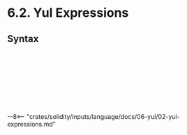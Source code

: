 <!-- This file is generated automatically by infrastructure scripts. Please don't edit by hand. -->

# 6.2. Yul Expressions

## Syntax

```{ .ebnf #YulExpression }

```

<pre ebnf-snippet="YulExpression" style="display: none;"><a href="#YulExpression"><span class="k">YulExpression</span></a><span class="o"> = </span><span class="cm">(* variant: *)</span><span class="o"> </span><a href="#YulFunctionCallExpression"><span class="k">YulFunctionCallExpression</span></a><br /><span class="o">              | </span><span class="cm">(* variant: *)</span><span class="o"> </span><a href="#YulLiteral"><span class="k">YulLiteral</span></a><br /><span class="o">              | </span><span class="cm">(* variant: *)</span><span class="o"> </span><a href="#YulBuiltInFunction"><span class="k">YulBuiltInFunction</span></a><br /><span class="o">              | </span><span class="cm">(* variant: *)</span><span class="o"> </span><a href="#YulPath"><span class="k">YulPath</span></a><span class="o">;</span></pre>

```{ .ebnf #YulFunctionCallExpression }

```

<pre ebnf-snippet="YulFunctionCallExpression" style="display: none;"><span class="cm">(* Postfix unary operator *)</span><br /><a href="#YulFunctionCallExpression"><span class="k">YulFunctionCallExpression</span></a><span class="o"> = </span><span class="cm">(* operand: *)</span><span class="o"> </span><a href="#YulExpression"><span class="k">YulExpression</span></a><br /><span class="o">                            </span><span class="cm">(* open_paren: *)</span><span class="o"> </span><a href="../../01-file-structure/09-punctuation#OpenParen"><span class="k">OPEN_PAREN</span></a><br /><span class="o">                            </span><span class="cm">(* arguments: *)</span><span class="o"> </span><a href="#YulArguments"><span class="k">YulArguments</span></a><br /><span class="o">                            </span><span class="cm">(* close_paren: *)</span><span class="o"> </span><a href="../../01-file-structure/09-punctuation#CloseParen"><span class="k">CLOSE_PAREN</span></a><span class="o">;</span></pre>

```{ .ebnf #YulArguments }

```

<pre ebnf-snippet="YulArguments" style="display: none;"><a href="#YulArguments"><span class="k">YulArguments</span></a><span class="o"> = </span><span class="o">(</span><span class="cm">(* item: *)</span><span class="o"> </span><a href="#YulExpression"><span class="k">YulExpression</span></a><span class="o"> </span><span class="o">(</span><span class="cm">(* separator: *)</span><span class="o"> </span><a href="../../01-file-structure/09-punctuation#Comma"><span class="k">COMMA</span></a><span class="o"> </span><span class="cm">(* item: *)</span><span class="o"> </span><a href="#YulExpression"><span class="k">YulExpression</span></a><span class="o">)</span><span class="o">*</span><span class="o">)</span><span class="o">?</span><span class="o">;</span></pre>

```{ .ebnf #YulPaths }

```

<pre ebnf-snippet="YulPaths" style="display: none;"><a href="#YulPaths"><span class="k">YulPaths</span></a><span class="o"> = </span><span class="cm">(* item: *)</span><span class="o"> </span><a href="#YulPath"><span class="k">YulPath</span></a><span class="o"> </span><span class="o">(</span><span class="cm">(* separator: *)</span><span class="o"> </span><a href="../../01-file-structure/09-punctuation#Comma"><span class="k">COMMA</span></a><span class="o"> </span><span class="cm">(* item: *)</span><span class="o"> </span><a href="#YulPath"><span class="k">YulPath</span></a><span class="o">)</span><span class="o">*</span><span class="o">;</span></pre>

```{ .ebnf #YulPath }

```

<pre ebnf-snippet="YulPath" style="display: none;"><a href="#YulPath"><span class="k">YulPath</span></a><span class="o"> = </span><span class="cm">(* item: *)</span><span class="o"> </span><a href="#YulIdentifier"><span class="k">YUL_IDENTIFIER</span></a><span class="o"> </span><span class="o">(</span><span class="cm">(* separator: *)</span><span class="o"> </span><a href="../../01-file-structure/09-punctuation#Period"><span class="k">PERIOD</span></a><span class="o"> </span><span class="cm">(* item: *)</span><span class="o"> </span><a href="#YulIdentifier"><span class="k">YUL_IDENTIFIER</span></a><span class="o">)</span><span class="o">*</span><span class="o">;</span></pre>

```{ .ebnf #YulIdentifier }

```

<pre ebnf-snippet="YulIdentifier" style="display: none;"><span class="cm">(* Introduced in 0.5.8 and deprecated in 0.7.0. *)</span><br /><a href="#YulIdentifier"><span class="k">YUL_IDENTIFIER</span></a><span class="o"> = </span><a href="../../05-expressions/06-identifiers#IdentifierStart"><span class="k">«IDENTIFIER_START»</span></a><span class="o"> </span><span class="o">(</span><a href="../../05-expressions/06-identifiers#IdentifierPart"><span class="k">«IDENTIFIER_PART»</span></a><span class="o"> | </span><span class="s2">"."</span><span class="o">)</span><span class="o">*</span><span class="o">;</span><br /><br /><a href="#YulIdentifier"><span class="k">YUL_IDENTIFIER</span></a><span class="o"> = </span><a href="../../05-expressions/06-identifiers#IdentifierStart"><span class="k">«IDENTIFIER_START»</span></a><span class="o"> </span><a href="../../05-expressions/06-identifiers#IdentifierPart"><span class="k">«IDENTIFIER_PART»</span></a><span class="o">*</span><span class="o">;</span></pre>

```{ .ebnf #YulBuiltInFunction }

```

<pre ebnf-snippet="YulBuiltInFunction" style="display: none;"><a href="#YulBuiltInFunction"><span class="k">YulBuiltInFunction</span></a><span class="o"> = </span><span class="cm">(* variant: *)</span><span class="o"> </span><a href="../03-yul-keywords#YulAddKeyword"><span class="k">YUL_ADD_KEYWORD</span></a><br /><span class="o">                   | </span><span class="cm">(* variant: *)</span><span class="o"> </span><a href="../03-yul-keywords#YulAddModKeyword"><span class="k">YUL_ADD_MOD_KEYWORD</span></a><br /><span class="o">                   | </span><span class="cm">(* variant: *)</span><span class="o"> </span><a href="../03-yul-keywords#YulAddressKeyword"><span class="k">YUL_ADDRESS_KEYWORD</span></a><br /><span class="o">                   | </span><span class="cm">(* variant: *)</span><span class="o"> </span><a href="../03-yul-keywords#YulAndKeyword"><span class="k">YUL_AND_KEYWORD</span></a><br /><span class="o">                   | </span><span class="cm">(* variant: *)</span><span class="o"> </span><a href="../03-yul-keywords#YulBalanceKeyword"><span class="k">YUL_BALANCE_KEYWORD</span></a><br /><span class="o">                   | </span><span class="cm">(* variant: *)</span><span class="o"> </span><a href="../03-yul-keywords#YulBlockHashKeyword"><span class="k">YUL_BLOCK_HASH_KEYWORD</span></a><br /><span class="o">                   | </span><span class="cm">(* variant: *)</span><span class="o"> </span><a href="../03-yul-keywords#YulByteKeyword"><span class="k">YUL_BYTE_KEYWORD</span></a><br /><span class="o">                   | </span><span class="cm">(* variant: *)</span><span class="o"> </span><a href="../03-yul-keywords#YulCallCodeKeyword"><span class="k">YUL_CALL_CODE_KEYWORD</span></a><br /><span class="o">                   | </span><span class="cm">(* variant: *)</span><span class="o"> </span><a href="../03-yul-keywords#YulCallDataCopyKeyword"><span class="k">YUL_CALL_DATA_COPY_KEYWORD</span></a><br /><span class="o">                   | </span><span class="cm">(* variant: *)</span><span class="o"> </span><a href="../03-yul-keywords#YulCallDataLoadKeyword"><span class="k">YUL_CALL_DATA_LOAD_KEYWORD</span></a><br /><span class="o">                   | </span><span class="cm">(* variant: *)</span><span class="o"> </span><a href="../03-yul-keywords#YulCallDataSizeKeyword"><span class="k">YUL_CALL_DATA_SIZE_KEYWORD</span></a><br /><span class="o">                   | </span><span class="cm">(* variant: *)</span><span class="o"> </span><a href="../03-yul-keywords#YulCallerKeyword"><span class="k">YUL_CALLER_KEYWORD</span></a><br /><span class="o">                   | </span><span class="cm">(* variant: *)</span><span class="o"> </span><a href="../03-yul-keywords#YulCallKeyword"><span class="k">YUL_CALL_KEYWORD</span></a><br /><span class="o">                   | </span><span class="cm">(* variant: *)</span><span class="o"> </span><a href="../03-yul-keywords#YulCallValueKeyword"><span class="k">YUL_CALL_VALUE_KEYWORD</span></a><br /><span class="o">                   | </span><span class="cm">(* variant: *)</span><span class="o"> </span><a href="../03-yul-keywords#YulCoinBaseKeyword"><span class="k">YUL_COIN_BASE_KEYWORD</span></a><br /><span class="o">                   | </span><span class="cm">(* variant: *)</span><span class="o"> </span><a href="../03-yul-keywords#YulCreateKeyword"><span class="k">YUL_CREATE_KEYWORD</span></a><br /><span class="o">                   | </span><span class="cm">(* variant: *)</span><span class="o"> </span><a href="../03-yul-keywords#YulDelegateCallKeyword"><span class="k">YUL_DELEGATE_CALL_KEYWORD</span></a><br /><span class="o">                   | </span><span class="cm">(* variant: *)</span><span class="o"> </span><a href="../03-yul-keywords#YulDivKeyword"><span class="k">YUL_DIV_KEYWORD</span></a><br /><span class="o">                   | </span><span class="cm">(* variant: *)</span><span class="o"> </span><a href="../03-yul-keywords#YulEqKeyword"><span class="k">YUL_EQ_KEYWORD</span></a><br /><span class="o">                   | </span><span class="cm">(* variant: *)</span><span class="o"> </span><a href="../03-yul-keywords#YulExpKeyword"><span class="k">YUL_EXP_KEYWORD</span></a><br /><span class="o">                   | </span><span class="cm">(* variant: *)</span><span class="o"> </span><a href="../03-yul-keywords#YulExtCodeCopyKeyword"><span class="k">YUL_EXT_CODE_COPY_KEYWORD</span></a><br /><span class="o">                   | </span><span class="cm">(* variant: *)</span><span class="o"> </span><a href="../03-yul-keywords#YulExtCodeSizeKeyword"><span class="k">YUL_EXT_CODE_SIZE_KEYWORD</span></a><br /><span class="o">                   | </span><span class="cm">(* variant: *)</span><span class="o"> </span><a href="../03-yul-keywords#YulGasKeyword"><span class="k">YUL_GAS_KEYWORD</span></a><br /><span class="o">                   | </span><span class="cm">(* variant: *)</span><span class="o"> </span><a href="../03-yul-keywords#YulGasLimitKeyword"><span class="k">YUL_GAS_LIMIT_KEYWORD</span></a><br /><span class="o">                   | </span><span class="cm">(* variant: *)</span><span class="o"> </span><a href="../03-yul-keywords#YulGasPriceKeyword"><span class="k">YUL_GAS_PRICE_KEYWORD</span></a><br /><span class="o">                   | </span><span class="cm">(* variant: *)</span><span class="o"> </span><a href="../03-yul-keywords#YulGtKeyword"><span class="k">YUL_GT_KEYWORD</span></a><br /><span class="o">                   | </span><span class="cm">(* variant: *)</span><span class="o"> </span><a href="../03-yul-keywords#YulInvalidKeyword"><span class="k">YUL_INVALID_KEYWORD</span></a><br /><span class="o">                   | </span><span class="cm">(* variant: *)</span><span class="o"> </span><a href="../03-yul-keywords#YulIsZeroKeyword"><span class="k">YUL_IS_ZERO_KEYWORD</span></a><br /><span class="o">                   | </span><span class="cm">(* variant: *)</span><span class="o"> </span><a href="../03-yul-keywords#YulLog0Keyword"><span class="k">YUL_LOG_0_KEYWORD</span></a><br /><span class="o">                   | </span><span class="cm">(* variant: *)</span><span class="o"> </span><a href="../03-yul-keywords#YulLog1Keyword"><span class="k">YUL_LOG_1_KEYWORD</span></a><br /><span class="o">                   | </span><span class="cm">(* variant: *)</span><span class="o"> </span><a href="../03-yul-keywords#YulLog2Keyword"><span class="k">YUL_LOG_2_KEYWORD</span></a><br /><span class="o">                   | </span><span class="cm">(* variant: *)</span><span class="o"> </span><a href="../03-yul-keywords#YulLog3Keyword"><span class="k">YUL_LOG_3_KEYWORD</span></a><br /><span class="o">                   | </span><span class="cm">(* variant: *)</span><span class="o"> </span><a href="../03-yul-keywords#YulLog4Keyword"><span class="k">YUL_LOG_4_KEYWORD</span></a><br /><span class="o">                   | </span><span class="cm">(* variant: *)</span><span class="o"> </span><a href="../03-yul-keywords#YulLtKeyword"><span class="k">YUL_LT_KEYWORD</span></a><br /><span class="o">                   | </span><span class="cm">(* variant: *)</span><span class="o"> </span><a href="../03-yul-keywords#YulMLoadKeyword"><span class="k">YUL_M_LOAD_KEYWORD</span></a><br /><span class="o">                   | </span><span class="cm">(* variant: *)</span><span class="o"> </span><a href="../03-yul-keywords#YulModKeyword"><span class="k">YUL_MOD_KEYWORD</span></a><br /><span class="o">                   | </span><span class="cm">(* variant: *)</span><span class="o"> </span><a href="../03-yul-keywords#YulMSizeKeyword"><span class="k">YUL_M_SIZE_KEYWORD</span></a><br /><span class="o">                   | </span><span class="cm">(* variant: *)</span><span class="o"> </span><a href="../03-yul-keywords#YulMStore8Keyword"><span class="k">YUL_M_STORE_8_KEYWORD</span></a><br /><span class="o">                   | </span><span class="cm">(* variant: *)</span><span class="o"> </span><a href="../03-yul-keywords#YulMStoreKeyword"><span class="k">YUL_M_STORE_KEYWORD</span></a><br /><span class="o">                   | </span><span class="cm">(* variant: *)</span><span class="o"> </span><a href="../03-yul-keywords#YulMulKeyword"><span class="k">YUL_MUL_KEYWORD</span></a><br /><span class="o">                   | </span><span class="cm">(* variant: *)</span><span class="o"> </span><a href="../03-yul-keywords#YulMulModKeyword"><span class="k">YUL_MUL_MOD_KEYWORD</span></a><br /><span class="o">                   | </span><span class="cm">(* variant: *)</span><span class="o"> </span><a href="../03-yul-keywords#YulNotKeyword"><span class="k">YUL_NOT_KEYWORD</span></a><br /><span class="o">                   | </span><span class="cm">(* variant: *)</span><span class="o"> </span><a href="../03-yul-keywords#YulNumberKeyword"><span class="k">YUL_NUMBER_KEYWORD</span></a><br /><span class="o">                   | </span><span class="cm">(* variant: *)</span><span class="o"> </span><a href="../03-yul-keywords#YulOriginKeyword"><span class="k">YUL_ORIGIN_KEYWORD</span></a><br /><span class="o">                   | </span><span class="cm">(* variant: *)</span><span class="o"> </span><a href="../03-yul-keywords#YulOrKeyword"><span class="k">YUL_OR_KEYWORD</span></a><br /><span class="o">                   | </span><span class="cm">(* variant: *)</span><span class="o"> </span><a href="../03-yul-keywords#YulPopKeyword"><span class="k">YUL_POP_KEYWORD</span></a><br /><span class="o">                   | </span><span class="cm">(* variant: *)</span><span class="o"> </span><a href="../03-yul-keywords#YulReturnKeyword"><span class="k">YUL_RETURN_KEYWORD</span></a><br /><span class="o">                   | </span><span class="cm">(* variant: *)</span><span class="o"> </span><a href="../03-yul-keywords#YulRevertKeyword"><span class="k">YUL_REVERT_KEYWORD</span></a><br /><span class="o">                   | </span><span class="cm">(* variant: *)</span><span class="o"> </span><a href="../03-yul-keywords#YulSDivKeyword"><span class="k">YUL_S_DIV_KEYWORD</span></a><br /><span class="o">                   | </span><span class="cm">(* variant: *)</span><span class="o"> </span><a href="../03-yul-keywords#YulSelfDestructKeyword"><span class="k">YUL_SELF_DESTRUCT_KEYWORD</span></a><br /><span class="o">                   | </span><span class="cm">(* variant: *)</span><span class="o"> </span><a href="../03-yul-keywords#YulSgtKeyword"><span class="k">YUL_SGT_KEYWORD</span></a><br /><span class="o">                   | </span><span class="cm">(* variant: *)</span><span class="o"> </span><a href="../03-yul-keywords#YulSignExtendKeyword"><span class="k">YUL_SIGN_EXTEND_KEYWORD</span></a><br /><span class="o">                   | </span><span class="cm">(* variant: *)</span><span class="o"> </span><a href="../03-yul-keywords#YulSLoadKeyword"><span class="k">YUL_S_LOAD_KEYWORD</span></a><br /><span class="o">                   | </span><span class="cm">(* variant: *)</span><span class="o"> </span><a href="../03-yul-keywords#YulSltKeyword"><span class="k">YUL_SLT_KEYWORD</span></a><br /><span class="o">                   | </span><span class="cm">(* variant: *)</span><span class="o"> </span><a href="../03-yul-keywords#YulSModKeyword"><span class="k">YUL_S_MOD_KEYWORD</span></a><br /><span class="o">                   | </span><span class="cm">(* variant: *)</span><span class="o"> </span><a href="../03-yul-keywords#YulSStoreKeyword"><span class="k">YUL_S_STORE_KEYWORD</span></a><br /><span class="o">                   | </span><span class="cm">(* variant: *)</span><span class="o"> </span><a href="../03-yul-keywords#YulStopKeyword"><span class="k">YUL_STOP_KEYWORD</span></a><br /><span class="o">                   | </span><span class="cm">(* variant: *)</span><span class="o"> </span><a href="../03-yul-keywords#YulSubKeyword"><span class="k">YUL_SUB_KEYWORD</span></a><br /><span class="o">                   | </span><span class="cm">(* variant: *)</span><span class="o"> </span><a href="../03-yul-keywords#YulTimestampKeyword"><span class="k">YUL_TIMESTAMP_KEYWORD</span></a><br /><span class="o">                   | </span><span class="cm">(* variant: *)</span><span class="o"> </span><a href="../03-yul-keywords#YulXorKeyword"><span class="k">YUL_XOR_KEYWORD</span></a><br /><span class="o">                   | </span><span class="cm">(* variant: *)</span><span class="o"> </span><a href="../03-yul-keywords#YulKeccak256Keyword"><span class="k">YUL_KECCAK_256_KEYWORD</span></a><span class="o"> </span><span class="cm">(* Introduced in 0.4.12 *)</span><br /><span class="o">                   | </span><span class="cm">(* variant: *)</span><span class="o"> </span><a href="../03-yul-keywords#YulSha3Keyword"><span class="k">YUL_SHA_3_KEYWORD</span></a><span class="o"> </span><span class="cm">(* Deprecated in 0.5.0 *)</span><br /><span class="o">                   | </span><span class="cm">(* variant: *)</span><span class="o"> </span><a href="../03-yul-keywords#YulSuicideKeyword"><span class="k">YUL_SUICIDE_KEYWORD</span></a><span class="o"> </span><span class="cm">(* Deprecated in 0.5.0 *)</span><br /><span class="o">                   | </span><span class="cm">(* variant: *)</span><span class="o"> </span><a href="../03-yul-keywords#YulReturnDataCopyKeyword"><span class="k">YUL_RETURN_DATA_COPY_KEYWORD</span></a><span class="o"> </span><span class="cm">(* Introduced in 0.4.12 *)</span><br /><span class="o">                   | </span><span class="cm">(* variant: *)</span><span class="o"> </span><a href="../03-yul-keywords#YulReturnDataSizeKeyword"><span class="k">YUL_RETURN_DATA_SIZE_KEYWORD</span></a><span class="o"> </span><span class="cm">(* Introduced in 0.4.12 *)</span><br /><span class="o">                   | </span><span class="cm">(* variant: *)</span><span class="o"> </span><a href="../03-yul-keywords#YulStaticCallKeyword"><span class="k">YUL_STATIC_CALL_KEYWORD</span></a><span class="o"> </span><span class="cm">(* Introduced in 0.4.12 *)</span><br /><span class="o">                   | </span><span class="cm">(* variant: *)</span><span class="o"> </span><a href="../03-yul-keywords#YulCreate2Keyword"><span class="k">YUL_CREATE_2_KEYWORD</span></a><span class="o"> </span><span class="cm">(* Introduced in 0.4.12 *)</span><br /><span class="o">                   | </span><span class="cm">(* variant: *)</span><span class="o"> </span><a href="../03-yul-keywords#YulExtCodeHashKeyword"><span class="k">YUL_EXT_CODE_HASH_KEYWORD</span></a><span class="o"> </span><span class="cm">(* Introduced in 0.5.0 *)</span><br /><span class="o">                   | </span><span class="cm">(* variant: *)</span><span class="o"> </span><a href="../03-yul-keywords#YulSarKeyword"><span class="k">YUL_SAR_KEYWORD</span></a><br /><span class="o">                   | </span><span class="cm">(* variant: *)</span><span class="o"> </span><a href="../03-yul-keywords#YulShlKeyword"><span class="k">YUL_SHL_KEYWORD</span></a><br /><span class="o">                   | </span><span class="cm">(* variant: *)</span><span class="o"> </span><a href="../03-yul-keywords#YulShrKeyword"><span class="k">YUL_SHR_KEYWORD</span></a><br /><span class="o">                   | </span><span class="cm">(* variant: *)</span><span class="o"> </span><a href="../03-yul-keywords#YulChainIdKeyword"><span class="k">YUL_CHAIN_ID_KEYWORD</span></a><br /><span class="o">                   | </span><span class="cm">(* variant: *)</span><span class="o"> </span><a href="../03-yul-keywords#YulSelfBalanceKeyword"><span class="k">YUL_SELF_BALANCE_KEYWORD</span></a><br /><span class="o">                   | </span><span class="cm">(* variant: *)</span><span class="o"> </span><a href="../03-yul-keywords#YulBaseFeeKeyword"><span class="k">YUL_BASE_FEE_KEYWORD</span></a><span class="o"> </span><span class="cm">(* Introduced in 0.8.7 *)</span><br /><span class="o">                   | </span><span class="cm">(* variant: *)</span><span class="o"> </span><a href="../03-yul-keywords#YulDifficultyKeyword"><span class="k">YUL_DIFFICULTY_KEYWORD</span></a><span class="o"> </span><span class="cm">(* Deprecated in 0.8.18 *)</span><br /><span class="o">                   | </span><span class="cm">(* variant: *)</span><span class="o"> </span><a href="../03-yul-keywords#YulPrevRandaoKeyword"><span class="k">YUL_PREV_RANDAO_KEYWORD</span></a><span class="o"> </span><span class="cm">(* Introduced in 0.8.18 *)</span><br /><span class="o">                   | </span><span class="cm">(* variant: *)</span><span class="o"> </span><a href="../03-yul-keywords#YulBlobBaseFeeKeyword"><span class="k">YUL_BLOB_BASE_FEE_KEYWORD</span></a><span class="o"> </span><span class="cm">(* Introduced in 0.8.24 *)</span><br /><span class="o">                   | </span><span class="cm">(* variant: *)</span><span class="o"> </span><a href="../03-yul-keywords#YulBlobHashKeyword"><span class="k">YUL_BLOB_HASH_KEYWORD</span></a><span class="o"> </span><span class="cm">(* Introduced in 0.8.24 *)</span><br /><span class="o">                   | </span><span class="cm">(* variant: *)</span><span class="o"> </span><a href="../03-yul-keywords#YulTLoadKeyword"><span class="k">YUL_T_LOAD_KEYWORD</span></a><span class="o"> </span><span class="cm">(* Introduced in 0.8.24 *)</span><br /><span class="o">                   | </span><span class="cm">(* variant: *)</span><span class="o"> </span><a href="../03-yul-keywords#YulTStoreKeyword"><span class="k">YUL_T_STORE_KEYWORD</span></a><span class="o"> </span><span class="cm">(* Introduced in 0.8.24 *)</span><br /><span class="o">                   | </span><span class="cm">(* variant: *)</span><span class="o"> </span><a href="../03-yul-keywords#YulMCopyKeyword"><span class="k">YUL_M_COPY_KEYWORD</span></a><span class="o">;</span><span class="o"> </span><span class="cm">(* Introduced in 0.8.24 *)</span></pre>

```{ .ebnf #YulLiteral }

```

<pre ebnf-snippet="YulLiteral" style="display: none;"><a href="#YulLiteral"><span class="k">YulLiteral</span></a><span class="o"> = </span><span class="cm">(* variant: *)</span><span class="o"> </span><a href="../03-yul-keywords#YulTrueKeyword"><span class="k">YUL_TRUE_KEYWORD</span></a><br /><span class="o">           | </span><span class="cm">(* variant: *)</span><span class="o"> </span><a href="../03-yul-keywords#YulFalseKeyword"><span class="k">YUL_FALSE_KEYWORD</span></a><br /><span class="o">           | </span><span class="cm">(* variant: *)</span><span class="o"> </span><a href="#YulDecimalLiteral"><span class="k">YUL_DECIMAL_LITERAL</span></a><br /><span class="o">           | </span><span class="cm">(* variant: *)</span><span class="o"> </span><a href="#YulHexLiteral"><span class="k">YUL_HEX_LITERAL</span></a><br /><span class="o">           | </span><span class="cm">(* variant: *)</span><span class="o"> </span><a href="../../05-expressions/05-strings#HexStringLiteral"><span class="k">HexStringLiteral</span></a><br /><span class="o">           | </span><span class="cm">(* variant: *)</span><span class="o"> </span><a href="../../05-expressions/05-strings#StringLiteral"><span class="k">StringLiteral</span></a><span class="o">;</span></pre>

```{ .ebnf #YulDecimalLiteral }

```

<pre ebnf-snippet="YulDecimalLiteral" style="display: none;"><a href="#YulDecimalLiteral"><span class="k">YUL_DECIMAL_LITERAL</span></a><span class="o"> = </span><span class="s2">"0"</span><span class="o"> | </span><span class="o">(</span><span class="o">(</span><span class="s2">"1"</span><span class="o">…</span><span class="s2">"9"</span><span class="o">)</span><span class="o"> </span><span class="o">(</span><span class="s2">"0"</span><span class="o">…</span><span class="s2">"9"</span><span class="o">)</span><span class="o">*</span><span class="o">)</span><span class="o">;</span></pre>

```{ .ebnf #YulHexLiteral }

```

<pre ebnf-snippet="YulHexLiteral" style="display: none;"><a href="#YulHexLiteral"><span class="k">YUL_HEX_LITERAL</span></a><span class="o"> = </span><span class="s2">"0x"</span><span class="o"> </span><a href="../../05-expressions/05-strings#HexCharacter"><span class="k">«HEX_CHARACTER»</span></a><span class="o">+</span><span class="o">;</span></pre>

--8<-- "crates/solidity/inputs/language/docs/06-yul/02-yul-expressions.md"
